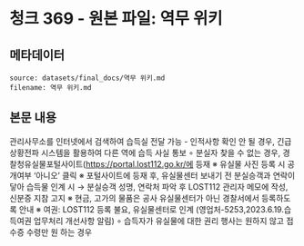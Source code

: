 # 청크 369 - 원본 파일: 역무 위키

## 메타데이터

```
source: datasets/final_docs/역무 위키.md
filename: 역무 위키.md
```

## 본문 내용

관리사무소를 인터넷에서 검색하여 습득실 전달 가능 - 인적사항 확인 안 될 경우, 긴급상황전파 시스템을 활용하여 다른 역에 습득 사실 통보 ∘ 분실자 찾을 수 없는 경우, 경찰청유실물포털사이트(https://portal.lost112.go.kr/에 등재 ※ 유실물 사진 등록 시 공개여부 ‘아니오’ 클릭 ※ 포털사이트에 등재 후, 유실물센터 보내기 전 분실승객과 연락이 닿아 습득물 인계 시 → 분실승객 성명, 연락처 파악 후 LOST112 관리자 메모에 작성, 신분증 지참 고지 ※ 현금, 고가의 물품은 공사 유실물센터가 아닌 경찰서에서 등록하도록 안내 ※ 여권: LOST112 등록 불요, 유실물센터로 인계 (영업처-5253,2023.6.19.습득여권 업무처리 개선사항 알림)  ∘ 습득자가 유실물에 대한 권리 행사는 원하지 않고 접수증 수령만 원 하는 경우